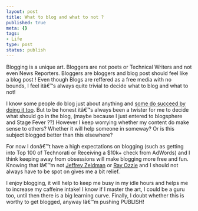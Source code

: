 ```yaml
--- 
layout: post
title: What to blog and what to not ?
published: true
meta: {}
tags: 
- Life
type: post
status: publish
---
```

Blogging is a unique art. Bloggers are not poets or Technical Writers and not even News Reporters. Bloggers are bloggers and blog post should feel like a blog post ! Even though Blogs are reffered as a free media with no bounds, I feel itâ€™s always quite trivial to decide what to blog and what to not!

I know some people do blog just about anything and <a href="http://xiaxue.blogspot.com/">some do succeed by doing it too</a>. But to be honest itâ€™s always been a twister for me to decide what should go in the blog, (maybe because I just entered to blogsphere and Stage Fever ??) However I keep worrying whether my content do make sense to others? Whether it will help someone in someway? Or is this subject blogged better than this elsewhere?

For now I donâ€™t have a high expectations on blogging (such as getting into Top 100 of Technorati or Receiving a $10k+ check from AdWords) and I think keeping away from obsessions will make blogging more free and fun. Knowing that Iâ€™m not <a href="http://www.web2media.net/laktek/www.zeldman.com/">Jeffrey Zeldman</a> or <a href="http://spaces.msn.com/members/rayozzie/Blog/">Ray Ozzie</a> and I should not always have to be spot on gives me a bit relief.

I enjoy blogging, it will help to keep me busy in my idle hours and helps me to increase my caffeine intake! I know if I master the art, I could be a guru too, until then there is a big learning curve. Finally, I doubt whether this is worthy to get blogged, anyway Iâ€™m pushing PUBLISH!
